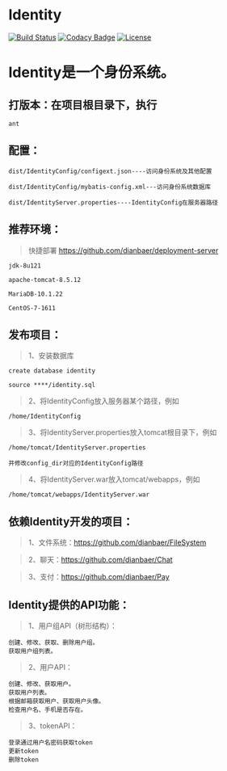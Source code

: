 # Identity

[![Build Status](https://travis-ci.org/dianbaer/Identity.svg?branch=master)](https://travis-ci.org/dianbaer/Identity)
[![Codacy Badge](https://api.codacy.com/project/badge/Grade/e14f986cdb3a42e7b4865fbc77863479)](https://www.codacy.com/app/232365732/Identity?utm_source=github.com&amp;utm_medium=referral&amp;utm_content=dianbaer/Identity&amp;utm_campaign=Badge_Grade)
[![License](https://img.shields.io/badge/License-MIT-blue.svg)](LICENSE)

# Identity是一个身份系统。


## 打版本：在项目根目录下，执行

	ant


## 配置：

	dist/IdentityConfig/configext.json----访问身份系统及其他配置

	dist/IdentityConfig/mybatis-config.xml---访问身份系统数据库

	dist/IdentityServer.properties----IdentityConfig在服务器路径


## 推荐环境：

>快捷部署 https://github.com/dianbaer/deployment-server

	jdk-8u121

	apache-tomcat-8.5.12

	MariaDB-10.1.22

	CentOS-7-1611


## 发布项目：

>1、安装数据库
	
	create database identity
	
	source ****/identity.sql

>2、将IdentityConfig放入服务器某个路径，例如
	
	/home/IdentityConfig

>3、将IdentityServer.properties放入tomcat根目录下，例如
	
	/home/tomcat/IdentityServer.properties
	
	并修改config_dir对应的IdentityConfig路径

>4、将IdentityServer.war放入tomcat/webapps，例如
	
	/home/tomcat/webapps/IdentityServer.war

	
## 依赖Identity开发的项目：

>1、文件系统：https://github.com/dianbaer/FileSystem
	

>2、聊天：https://github.com/dianbaer/Chat
	

>3、支付：https://github.com/dianbaer/Pay
	

## Identity提供的API功能：

>1、用户组API（树形结构）：
	
	创建、修改、获取、删除用户组。
	获取用户组列表。

>2、用户API：
	
	创建、修改、获取用户。
	获取用户列表。
	根据邮箱获取用户、获取用户头像。
	检查用户名、手机是否存在。

>3、tokenAPI：
	
	登录通过用户名密码获取token
	更新token
	删除token



